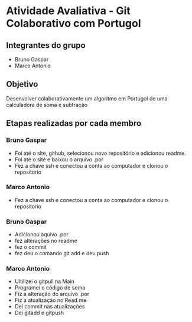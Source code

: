 # Atividade Avaliativa - Git Colaborativo com Portugol

## Integrantes do grupo
- Bruno Gaspar
- Marco Antonio  

## Objetivo
Desenvolver colaborativamente um algoritmo em Portugol de uma calculadora de soma e subtração

## Etapas realizadas por cada membro

### Bruno Gaspar 
- Foi até o site, github, selecionou novo repositório e adicionou readme.
- Foi até o site e baixou o arquivo .por 
- Fez a chave ssh e conectou a conta ao computador e clonou o repositorio

### Marco Antonio
- Fez a chave ssh e conectou a conta ao computador e clonou o repositorio

### Bruno Gaspar 
- Adicionou aquivo .por
- fez alterações no readme
- fez o commit 
- fez deu o comando git add e deu push

### Marco Antonio
- Ultilizei o gitpull na Main
- Programei o código de soma
- Fiz a alteração do arquivo .por
- Fiz a atualização no Read.me
- Dei commit nas atualizações
- Dei gitadd e gitpush
